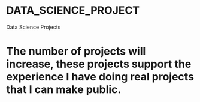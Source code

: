# DATA_SCIENCE_PROJECT
Data Science Projects
# The number of projects will increase, these projects support the experience I have doing real projects that I can make public.
